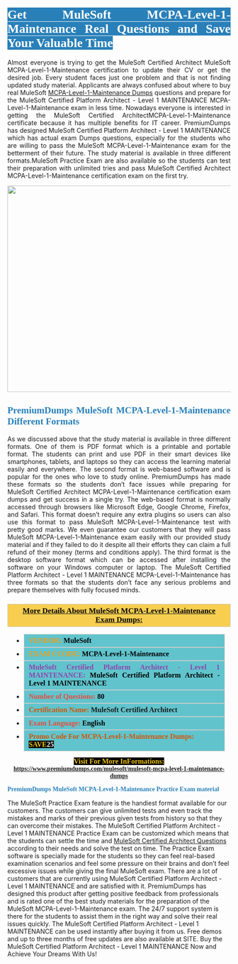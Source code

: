 <h1 style="text-align: justify;"><span style="color:#ffffff;"><span style="font-family:Georgia,serif;"><strong><span style="background-color:#2980b9;">Get MuleSoft MCPA-Level-1-Maintenance Real Questions and Save Your Valuable Time</span></strong></span></span></h1>

<p style="text-align: justify;">Almost everyone is trying to get the MuleSoft Certified Architect MuleSoft MCPA-Level-1-Maintenance certification to update their CV or get the desired job. Every student faces just one problem and that is not finding updated study material. Applicants are always confused about where to buy real MuleSoft <a href="https://www.premiumdumps.com/mulesoft/mulesoft-mcpa-level-1-maintenance-dumps">MCPA-Level-1-Maintenance Dumps</a> questions and prepare for the MuleSoft Certified Platform Architect - Level 1 MAINTENANCE MCPA-Level-1-Maintenance exam in less time. Nowadays everyone is interested in getting the MuleSoft Certified ArchitectMCPA-Level-1-Maintenance certificate because it has multiple benefits for IT career. PremiumDumps has designed MuleSoft Certified Platform Architect - Level 1 MAINTENANCE which has actual exam Dumps questions, especially for the students who are willing to pass the MuleSoft MCPA-Level-1-Maintenance exam for the betterment of their future. The study material is available in three different formats.MuleSoft Practice Exam are also available so the students can test their preparation with unlimited tries and pass MuleSoft Certified Architect MCPA-Level-1-Maintenance certification exam on the first try.</p>

<p style="text-align: center;"><a href="https://www.premiumdumps.com/mulesoft/mulesoft-mcpa-level-1-maintenance-dumps"><img alt="" src="https://i.imgur.com/KJGzbJ2.jpeg" style="width: 700px; height: 465px;" /></a></p>

<h2 style="text-align: justify;"><span style="color:#2980b9;"><span style="font-family:Georgia,serif;"><strong>PremiumDumps MuleSoft MCPA-Level-1-Maintenance Different Formats</strong></span></span></h2>

<p style="text-align: justify;">As we discussed above that the study material is available in three different formats. One of them is PDF format which is a printable and portable format. The students can print and use PDF in their smart devices like smartphones, tablets, and laptops so they can access the learning material easily and everywhere. The second format is web-based software and is popular for the ones who love to study online. PremiumDumps has made these formats so the students don’t face issues while preparing for MuleSoft Certified Architect MCPA-Level-1-Maintenance certification exam dumps and get success in a single try. The web-based format is normally accessed through browsers like Microsoft Edge, Google Chrome, Firefox, and Safari. This format doesn’t require any extra plugins so users can also use this format to pass MuleSoft MCPA-Level-1-Maintenance test with pretty good marks. We even guarantee our customers that they will pass MuleSoft MCPA-Level-1-Maintenance exam easily with our provided study material and if they failed to do it despite all their efforts they can claim a full refund of their money (terms and conditions apply). The third format is the desktop software format which can be accessed after installing the software on your Windows computer or laptop. The MuleSoft Certified Platform Architect - Level 1 MAINTENANCE MCPA-Level-1-Maintenance has three formats so that the students don’t face any serious problems and prepare themselves with fully focused minds.</p>

<h3 style="background: #f7ce50; border: 1px solid rgb(204, 204, 204); padding: 5px 10px; text-align: center;"><span style="font-family:Georgia,serif;"><u><u><span style="color:#000000;"><span style="font-size:11pt"><span style="line-height:normal"><b><span style="font-size:13.0pt"><span cambria="">More Details About MuleSoft MCPA-Level-1-Maintenance Exam Dumps:</span></span></b></span></span></span></u></u></span></h3>

<ul>
	<li style="margin:0cm 10pt">
	<div style="background:#61c4cd; border: 1px solid rgb(204, 204, 204); padding: 5px 10px; text-align: justify;"><span style="font-family:Georgia,serif;"><span style="font-size:11pt"><span style="line-height:normal"><b><span style="font-size:12.0pt"><span new="" roman="" times=""><span style="color:#f39c12;">VENDOR:</span> <span style="color:#000000;">MuleSoft</span></span></span></b></span></span></span></div>
	</li>
	<li style="margin:0cm 10pt">
	<div style="background: #61c4cd; border: 1px solid rgb(204, 204, 204); padding: 5px 10px; text-align: justify;"><span style="font-family:Georgia,serif;"><span style="font-size:11pt"><span style="line-height:normal"><b><span style="font-size:12.0pt"><span new="" roman="" times=""><span style="color:#f39c12;">EXAM CCODE:</span> <span style="color:#000000;">MCPA-Level-1-Maintenance</span></span></span></b></span></span></span></div>
	</li>
	<li style="margin:0cm 10pt">
	<div style="background: #61c4cd; border: 1px solid rgb(204, 204, 204); padding: 5px 10px; text-align: justify;"><span style="font-family:Georgia,serif;"><span style="font-size:11pt"><span style="line-height:normal"><b><span style="font-size:12.0pt"><span new="" roman="" times=""><span style="color:#8e44ad;">MuleSoft Certified Platform Architect - Level 1 MAINTENANCE:</span> <span style="color:#000000;">MuleSoft Certified Platform Architect - Level 1 MAINTENANCE</span></span></span></b></span></span></span></div>
	</li>
	<li style="margin:0cm 10pt">
	<div style="background: #61c4cd; border: 1px solid rgb(204, 204, 204); padding: 5px 10px;"><span style="font-family:Georgia,serif;"><span style="font-size:11pt"><span style="line-height:normal"><b><span style="font-size:12.0pt"><span new="" roman="" times=""><span style="color:#e74c3c;">Number of Questions:</span><span style="color:#000000;"><span style="color:#f1c40f;"> </span>80</span></span></span></b></span></span></span></div>
	</li>
	<li style="margin:0cm 10pt">
	<div style="background: #61c4cd; border: 1px solid rgb(204, 204, 204); padding: 5px 10px; text-align: justify;"><span style="font-family:Georgia,serif;"><span style="font-size:11pt"><span style="line-height:normal"><b><span style="font-size:12.0pt"><span new="" roman="" times=""><span style="color:#d35400;">Certification Name:</span> MuleSoft Certified Architect</span></span></b></span></span></span></div>
	</li>
	<li style="margin:0cm 10pt">
	<div style="background: #61c4cd; border: 1px solid rgb(204, 204, 204); padding: 5px 10px; text-align: justify;"><span style="font-family:Georgia,serif;"><span style="font-size:11pt"><span style="line-height:normal"><b><span style="font-size:12.0pt"><span new="" roman="" times=""><span style="color:#e74c3c;">Exam Language:</span> <span style="color:#000000;">English</span></span></span></b></span></span></span></div>
	</li>
	<li style="margin:0cm 10pt">
	<div style="background: #61c4cd; border: 1px solid rgb(204, 204, 204); padding: 5px 10px;"><span style="font-family:Georgia,serif;"><span style="font-size:11pt"><span style="line-height:normal"><b><span style="font-size:12.0pt"><span new="" roman="" times=""><span style="color:#d35400;">Promo Code For MCPA-Level-1-Maintenance Dumps:</span><span style="color:#f1c40f;"> <span style="background-color:#000000;">SAVE</span></span><span style="color:#ffffff;"><span style="background-color:#000000;">25</span></span></span></span></b></span></span></span></div>
	</li>
</ul>

<p style="text-align: center;"><span style="font-family:Georgia,serif;"><strong><span style="font-size:16px;"><span style="color:#f1c40f;"><span style="background-color:#000000;">Visit For More InFormations:</span></span></span> <a href="https://www.premiumdumps.com/mulesoft/mulesoft-mcpa-level-1-maintenance-dumps">https://www.premiumdumps.com/mulesoft/mulesoft-mcpa-level-1-maintenance-dumps</a></strong></span></p>

<p><span style="color:#2980b9;"><span style="font-family:Georgia,serif;"><strong><strong><strong>PremiumDumps MuleSoft MCPA-Level-1-Maintenance Practice Exam material</strong></strong></strong></span></span></p>

<p>The MuleSoft Practice Exam feature is the handiest format available for our customers. The customers can give unlimited tests and even track the mistakes and marks of their previous given tests from history so that they can overcome their mistakes. The MuleSoft Certified Platform Architect - Level 1 MAINTENANCE Practice Exam can be customized which means that the students can settle the time and <a href="https://www.premiumdumps.com/mulesoft/mulesoft-certified-architect-dumps">MuleSoft Certified Architect Questions</a> according to their needs and solve the test on time. The Practice Exam software is specially made for the students so they can feel real-based examination scenarios and feel some pressure on their brains and don’t feel excessive issues while giving the final MuleSoft exam. There are a lot of customers that are currently using MuleSoft Certified Platform Architect - Level 1 MAINTENANCE and are satisfied with it. PremiumDumps has designed this product after getting positive feedback from professionals and is rated one of the best study materials for the preparation of the MuleSoft MCPA-Level-1-Maintenance exam. The 24/7 support system is there for the students to assist them in the right way and solve their real issues quickly. The MuleSoft Certified Platform Architect - Level 1 MAINTENANCE can be used instantly after buying it from us. Free demos and up to three months of free updates are also available at SITE. Buy the MuleSoft Certified Platform Architect - Level 1 MAINTENANCE Now and Achieve Your Dreams With Us!</p>
